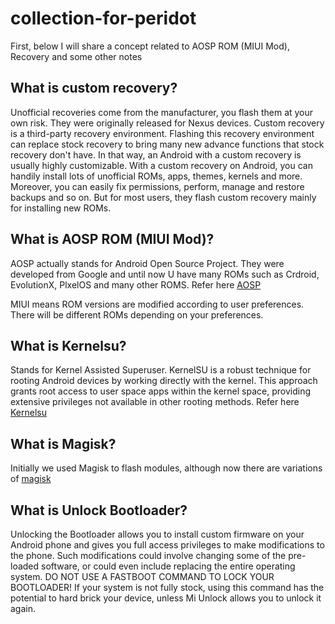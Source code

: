 # collection-for-peridot
First, below I will share a concept related to AOSP ROM (MIUI Mod), Recovery and some other notes

## What is custom recovery?

Unofficial recoveries come from the manufacturer, you flash them at your own risk. They were originally released for Nexus devices.
Custom recovery is a third-party recovery environment. Flashing this recovery environment can replace stock recovery to bring many new advance functions that stock recovery don't have. In that way, an Android with a custom recovery is usually highly customizable. With a custom recovery on Android, you can handily install lots of unofficial ROMs, apps, themes, kernels and more. Moreover, you can easily fix permissions, perform, manage and restore backups and so on. But for most users, they flash custom recovery mainly for installing new ROMs.

## What is AOSP ROM (MIUI Mod)?

AOSP actually stands for Android Open Source Project. They were developed from Google and until now U have many ROMs such as Crdroid, EvolutionX, PlxelOS and many other ROMS. Refer here [AOSP](https://source.android.com/)

MIUI means ROM versions are modified according to user preferences. There will be different ROMs depending on your preferences.

## What is Kernelsu?

Stands for Kernel Assisted Superuser. KernelSU is a robust technique for rooting Android devices by working directly with the kernel. This approach grants root access to user space apps within the kernel space, providing extensive privileges not available in other rooting methods. Refer here [Kernelsu](https://kernelsu.org/guide/what-is-kernelsu.html)

## What is Magisk?

Initially we used Magisk to flash modules, although now there are variations of [magisk](https://topjohnwu.github.io/Magisk/install.html)

## What is Unlock Bootloader?

Unlocking the Bootloader allows you to install custom firmware on your Android phone and gives you full access privileges to make modifications to the phone. Such modifications could involve changing some of the pre-loaded software, or could even include replacing the entire operating system. DO NOT USE A FASTBOOT COMMAND TO LOCK YOUR BOOTLOADER! If your system is not fully stock, using this command has the potential to hard brick your device, unless Mi Unlock allows you to unlock it again.



